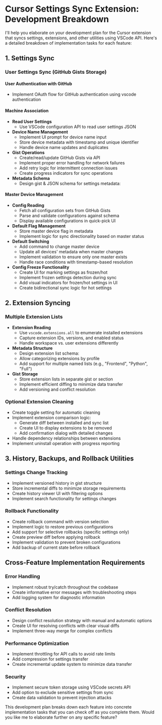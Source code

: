 # Cursor Settings Sync Extension: Development Breakdown

I'll help you elaborate on your development plan for the Cursor extension that syncs settings, extensions, and other utilities using VSCode API. Here's a detailed breakdown of implementation tasks for each feature:

## 1. Settings Sync

### User Settings Sync (GitHub Gists Storage)

#### User Authentication with GitHub

-   Implement OAuth flow for GitHub authentication using vscode authentication

#### Machine Association

-   **Read User Settings**
    -   Use VSCode configuration API to read user settings JSON
-   **Device Name Management**
    -   Implement UI prompt for device name input
    -   Store device metadata with timestamp and unique identifier
    -   Handle device name updates and duplicates
-   **Gist Operations**
    -   Create/read/update GitHub Gists via API
    -   Implement proper error handling for network failures
    -   Add retry logic for intermittent connection issues
    -   Create progress indicators for sync operations
-   **Metadata Schema**
    -   Design gist & JSON schema for settings metadata:

#### Master Device Management

-   **Config Reading**
    -   Fetch all configuration sets from GitHub Gists
    -   Parse and validate configurations against schema
    -   Display available configurations in quick-pick UI
-   **Default Flag Management**
    -   Store master device flag in metadata
    -   Implement logic for sync directionality based on master status
-   **Default Switching**
    -   Add command to change master device
    -   Update all devices' metadata when master changes
    -   Implement validation to ensure only one master exists
    -   Handle race conditions with timestamp-based resolution
-   **Config Freeze Functionality**
    -   Create UI for marking settings as frozen/hot
    -   Implement frozen settings detection during sync
    -   Add visual indicators for frozen/hot settings in UI
    -   Create bidirectional sync logic for hot settings

## 2. Extension Syncing

### Multiple Extension Lists

-   **Extension Reading**
    -   Use `vscode.extensions.all` to enumerate installed extensions
    -   Capture extension IDs, versions, and enabled status
    -   Handle workspace vs. user extensions differently
-   **Metadata Structure**
    -   Design extension list schema:
    -   Allow categorizing extensions by profile
    -   Add support for multiple named lists (e.g., "Frontend", "Python", "Full")
-   **Gist Storage**
    -   Store extension lists in separate gist or section
    -   Implement efficient diffing to minimize data transfer
    -   Add versioning and conflict resolution

### Optional Extension Cleaning

-   Create toggle setting for automatic cleaning
-   Implement extension comparison logic:
    -   Generate diff between installed and sync list
    -   Create UI to display extensions to be removed
    -   Add confirmation dialog with detailed changes
-   Handle dependency relationships between extensions
-   Implement uninstall operation with progress reporting

## 3. History, Backups, and Rollback Utilities

### Settings Change Tracking

-   Implement versioned history in gist structure
-   Store incremental diffs to minimize storage requirements
-   Create history viewer UI with filtering options
-   Implement search functionality for settings changes

### Rollback Functionality

-   Create rollback command with version selection
-   Implement logic to restore previous configurations
-   Add support for selective rollbacks (specific settings only)
-   Create preview diff before applying rollback
-   Implement validation to prevent broken configurations
-   Add backup of current state before rollback

## Cross-Feature Implementation Requirements

### Error Handling

-   Implement robust try/catch throughout the codebase
-   Create informative error messages with troubleshooting steps
-   Add logging system for diagnostic information

### Conflict Resolution

-   Design conflict resolution strategy with manual and automatic options
-   Create UI for resolving conflicts with clear visual diffs
-   Implement three-way merge for complex conflicts

### Performance Optimization

-   Implement throttling for API calls to avoid rate limits
-   Add compression for settings transfer
-   Create incremental update system to minimize data transfer

### Security

-   Implement secure token storage using VSCode secrets API
-   Add option to exclude sensitive settings from sync
-   Create data validation to prevent injection attacks

This development plan breaks down each feature into concrete implementation tasks that you can check off as you complete them. Would you like me to elaborate further on any specific feature?
